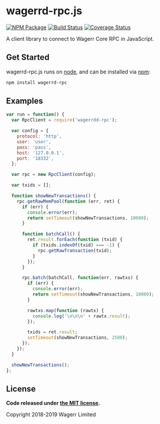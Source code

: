 wagerrd-rpc.js
==============

[![NPM Package](https://img.shields.io/npm/v/wagerrd-rpc.svg?style=flat-square)](https://www.npmjs.org/package/wagerrd-rpc)
[![Build Status](https://img.shields.io/travis/wagerr/wagerrd-rpc.svg?branch=master&style=flat-square)](https://travis-ci.org/wagerr/wagerrd-rpc)
[![Coverage Status](https://img.shields.io/coveralls/wagerr/wagerrd-rpc.svg?style=flat-square)](https://coveralls.io/r/wagerr/wagerrd-rpc?branch=master)

A client library to connect to Wagerr Core RPC in JavaScript.

## Get Started

wagerrd-rpc.js runs on [node](http://nodejs.org/), and can be installed via [npm](https://npmjs.org/):

```bash
npm install wagerrd-rpc
```

## Examples

```javascript
var run = function() {
  var RpcClient = require('wagerrdd-rpc');

  var config = {
    protocol: 'http',
    user: 'user',
    pass: 'pass',
    host: '127.0.0.1',
    port: '18332',
  };

  var rpc = new RpcClient(config);

  var txids = [];

  function showNewTransactions() {
    rpc.getRawMemPool(function (err, ret) {
      if (err) {
        console.error(err);
        return setTimeout(showNewTransactions, 10000);
      }

      function batchCall() {
        ret.result.forEach(function (txid) {
          if (txids.indexOf(txid) === -1) {
            rpc.getRawTransaction(txid);
          }
        });
      }

      rpc.batch(batchCall, function(err, rawtxs) {
        if (err) {
          console.error(err);
          return setTimeout(showNewTransactions, 10000);
        }

        rawtxs.map(function (rawtx) {
          console.log('\n\n\n' + rawtx.result);
        });

        txids = ret.result;
        setTimeout(showNewTransactions, 2500);
      });
    });
  }

  showNewTransactions();
};
```

## License

**Code released under [the MIT license](https://github.com/wagerr/wagerrd-rpc/blob/master/LICENSE).**

Copyright 2018-2019 Wagerr Limited
